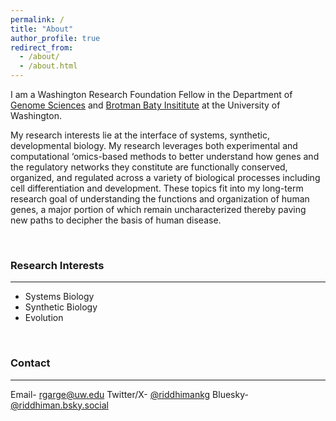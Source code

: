 ```yaml
---
permalink: /
title: "About"
author_profile: true
redirect_from: 
  - /about/
  - /about.html
---
```


I am a Washington Research Foundation Fellow in the Department of [Genome Sciences](https://www.gs.washington.edu/) and [Brotman Baty Insititute](https://brotmanbaty.org/) at the University of Washington. 

My research interests lie at the interface of systems, synthetic, developmental biology. My research leverages both experimental and computational ‘omics-based methods to better understand how genes and the regulatory networks they constitute are functionally conserved, organized, and regulated across a variety of biological processes including cell differentiation and development. These topics fit into my long-term research goal of understanding the functions and organization of human genes, a major portion of which remain uncharacterized thereby paving new paths to decipher the basis of human disease.

<br/>

### Research Interests
---
- Systems Biology
- Synthetic Biology
- Evolution


<br/>

### Contact
---

Email- [rgarge@uw.edu](rgarge@uw.edu)
Twitter/X- [@riddhimankg](https://x.com/riddhimankg)
Bluesky- [@riddhiman.bsky.social](https://bsky.app/profile/riddhiman.bsky.social)



